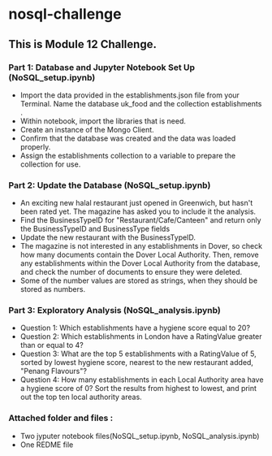 # nosql-challenge 
## This is Module 12 Challenge. 

### Part 1: Database and Jupyter Notebook Set Up (NoSQL_setup.ipynb)
* Import the data provided in the establishments.json file from your Terminal. Name the database uk_food and the collection establishments . 
* Within notebook, import the libraries that is need.
* Create an instance of the Mongo Client.
* Confirm that the database was created and the data was loaded  properly.
* Assign the establishments collection to a variable to prepare the collection for use.

### Part 2: Update the Database (NoSQL_setup.ipynb)
* An exciting new halal restaurant just opened in Greenwich, but hasn't been rated yet. The magazine has asked you to include it the analysis.
* Find the BusinessTypeID for "Restaurant/Cafe/Canteen" and return only the BusinessTypeID and BusinessType fields
* Update the new restaurant with the BusinessTypeID.
* The magazine is not interested in any establishments in Dover, so check how many documents contain the Dover Local Authority. Then, remove any
establishments within the Dover Local Authority from the database, and check the number of documents to ensure they were deleted.
* Some of the number values are stored as strings, when they should be stored as numbers.

### Part 3: Exploratory Analysis (NoSQL_analysis.ipynb)
* Question 1: Which establishments have a hygiene score equal to 20?
* Question 2: Which establishments in London have a RatingValue greater than or equal to 4?
* Question 3: What are the top 5 establishments with a RatingValue of 5, sorted by lowest hygiene score, nearest to the new restaurant added, "Penang Flavours"?
* Question 4: How many establishments in each Local Authority area have a hygiene score of 0? Sort the results from highest to lowest, and print out the top ten
local authority areas.

### Attached folder and files :
* Two jyputer notebook files(NoSQL_setup.ipynb, NoSQL_analysis.ipynb)
* One REDME file
